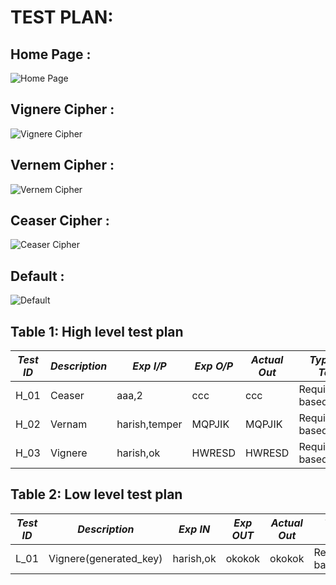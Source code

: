 # TEST PLAN:

## Home Page :

   ![Home Page](https://github.com/chsaitejltts/project-0001/blob/main/5_Images/home.png)

## Vignere Cipher :

   ![Vignere Cipher](https://github.com/chsaitejltts/project-0001/blob/main/5_Images/vignere.png)

## Vernem Cipher :

   ![Vernem Cipher](https://github.com/chsaitejltts/project-0001/blob/main/5_Images/vernem.png)

## Ceaser Cipher :

   ![Ceaser Cipher](https://github.com/chsaitejltts/project-0001/blob/main/5_Images/ceaser.png)

## Default :

   ![Default](https://github.com/chsaitejltts/project-0001/blob/main/5_Images/default.png)

## Table 1: High level test plan 

| *Test ID* | *Description*                                              | *Exp I/P*  | *Exp O/P* | *Actual Out* |*Type Of Test*  |
|-------------|--------------------------------------------------------------|------------|-------------|----------------|------------------|
|  H_01       |               Ceaser                                    |  aaa,2|ccc |ccc |Requirement based |
|  H_02       |               Vernam                                    |  harish,temper|MQPJIK  |MQPJIK  |Requirement based |
|  H_03       |               Vignere                                   |  harish,ok|HWRESD |HWRESD |Requirement based |

## Table 2: Low level test plan


| *Test ID* | *Description*                                              | *Exp IN* | *Exp OUT* | *Actual Out* |*Type Of Test*  |    
|-------------|--------------------------------------------------------------|------------|-------------|----------------|------------------|
|   L_01      |               Vignere(generated_key)                 |  harish,ok|okokok|okokok|Requirement based |